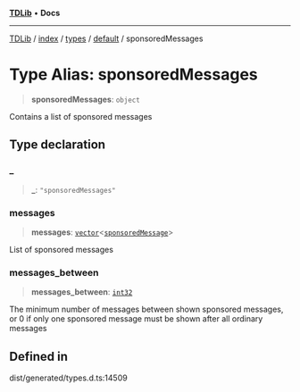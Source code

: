 [**TDLib**](../../../../../../README.md) • **Docs**

***

[TDLib](../../../../../../modules.md) / [index](../../../../../README.md) / [types](../../../README.md) / [default](../README.md) / sponsoredMessages

# Type Alias: sponsoredMessages

> **sponsoredMessages**: `object`

Contains a list of sponsored messages

## Type declaration

### \_

> **\_**: `"sponsoredMessages"`

### messages

> **messages**: [`vector`](vector.md)\<[`sponsoredMessage`](sponsoredMessage-1.md)\>

List of sponsored messages

### messages\_between

> **messages\_between**: [`int32`](int32-1.md)

The minimum number of messages between shown sponsored messages, or 0 if only one sponsored message must be shown after all ordinary messages

## Defined in

dist/generated/types.d.ts:14509
